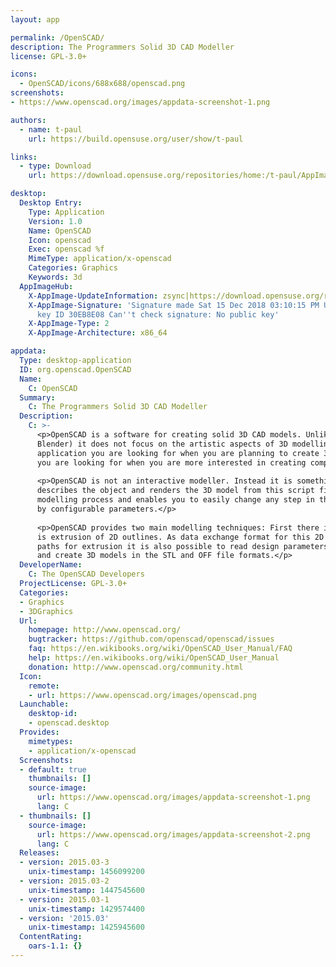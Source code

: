 ```yaml
---
layout: app

permalink: /OpenSCAD/
description: The Programmers Solid 3D CAD Modeller
license: GPL-3.0+

icons:
  - OpenSCAD/icons/688x688/openscad.png
screenshots:
- https://www.openscad.org/images/appdata-screenshot-1.png

authors:
  - name: t-paul
    url: https://build.opensuse.org/user/show/t-paul

links:
  - type: Download
    url: https://download.opensuse.org/repositories/home:/t-paul/AppImage/OpenSCAD-Nightly-latest-x86_64.AppImage.mirrorlist

desktop:
  Desktop Entry:
    Type: Application
    Version: 1.0
    Name: OpenSCAD
    Icon: openscad
    Exec: openscad %f
    MimeType: application/x-openscad
    Categories: Graphics
    Keywords: 3d
  AppImageHub:
    X-AppImage-UpdateInformation: zsync|https://download.opensuse.org/repositories/home:/t-paul/AppImage/OpenSCAD-Nightly-latest-x86_64.AppImage.zsync
    X-AppImage-Signature: 'Signature made Sat 15 Dec 2018 03:10:15 PM UTC using RSA
      key ID 30EB8E08 Can''t check signature: No public key'
    X-AppImage-Type: 2
    X-AppImage-Architecture: x86_64

appdata:
  Type: desktop-application
  ID: org.openscad.OpenSCAD
  Name:
    C: OpenSCAD
  Summary:
    C: The Programmers Solid 3D CAD Modeller
  Description:
    C: >-
      <p>OpenSCAD is a software for creating solid 3D CAD models. Unlike most free software for creating 3D models (such as
      Blender) it does not focus on the artistic aspects of 3D modelling but instead on the CAD aspects. Thus it might be the
      application you are looking for when you are planning to create 3D models of machine parts but pretty sure is not what
      you are looking for when you are more interested in creating computer-animated movies.</p>
  
      <p>OpenSCAD is not an interactive modeller. Instead it is something like a 3D-compiler that reads in a script file that
      describes the object and renders the 3D model from this script file. This gives you (the designer) full control over the
      modelling process and enables you to easily change any step in the modelling process or make designs that are defined
      by configurable parameters.</p>
  
      <p>OpenSCAD provides two main modelling techniques: First there is constructive solid geometry (aka CSG) and second there
      is extrusion of 2D outlines. As data exchange format for this 2D outlines Autocad DXF files are used. In addition to 2D
      paths for extrusion it is also possible to read design parameters from DXF files. Besides DXF files OpenSCAD can read
      and create 3D models in the STL and OFF file formats.</p>
  DeveloperName:
    C: The OpenSCAD Developers
  ProjectLicense: GPL-3.0+
  Categories:
  - Graphics
  - 3DGraphics
  Url:
    homepage: http://www.openscad.org/
    bugtracker: https://github.com/openscad/openscad/issues
    faq: https://en.wikibooks.org/wiki/OpenSCAD_User_Manual/FAQ
    help: https://en.wikibooks.org/wiki/OpenSCAD_User_Manual
    donation: http://www.openscad.org/community.html
  Icon:
    remote:
    - url: https://www.openscad.org/images/openscad.png
  Launchable:
    desktop-id:
    - openscad.desktop
  Provides:
    mimetypes:
    - application/x-openscad
  Screenshots:
  - default: true
    thumbnails: []
    source-image:
      url: https://www.openscad.org/images/appdata-screenshot-1.png
      lang: C
  - thumbnails: []
    source-image:
      url: https://www.openscad.org/images/appdata-screenshot-2.png
      lang: C
  Releases:
  - version: 2015.03-3
    unix-timestamp: 1456099200
  - version: 2015.03-2
    unix-timestamp: 1447545600
  - version: 2015.03-1
    unix-timestamp: 1429574400
  - version: '2015.03'
    unix-timestamp: 1425945600
  ContentRating:
    oars-1.1: {}
---
```

